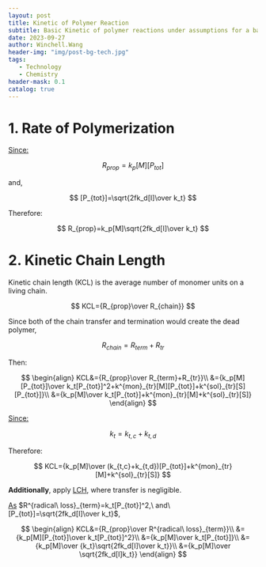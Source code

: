 ```yaml
---
layout: post
title: Kinetic of Polymer Reaction
subtitle: Basic Kinetic of polymer reactions under assumptions for a batch reactor in ideal conditions
date: 2023-09-27
author: Winchell.Wang
header-img: "img/post-bg-tech.jpg"
tags:
   - Technology
   - Chemistry
header-mask: 0.1
catalog: true
---
```


# 1. Rate of Polymerization

[Since:](https://winchellwang.github.io/2023/09/25/polymer_synthesis_basic_mechanism/#2-propagation)

$$
R_{prop}=k_p[M][P_{tot}]
$$

and,

$$
[P_{tot}]=\sqrt{2fk_d[I]\over k_t}
$$

Therefore:

$$
R_{prop}=k_p[M]\sqrt{2fk_d[I]\over k_t}
$$

# 2. Kinetic Chain Length

Kinetic chain length (KCL) is the average number of monomer units on a living chain.

$$
KCL={R_{prop}\over R_{chain}}
$$

Since both of the chain transfer and termination would create the dead polymer,

$$
R_{chain}=R_{term}+R_{tr}
$$

Then:

$$
\begin{align}
KCL&={R_{prop}\over R_{term}+R_{tr}}\\
&={k_p[M][P_{tot}]\over k_t[P_{tot}]^2+k^{mon}_{tr}[M][P_{tot}]+k^{sol}_{tr}[S][P_{tot}]}\\
&={k_p[M]\over k_t[P_{tot}]+k^{mon}_{tr}[M]+k^{sol}_{tr}[S]}
\end{align}
$$

[Since:](https://winchellwang.github.io/2023/09/25/polymer_synthesis_basic_mechanism/#3-termination)

$$
k_t=k_{t,c}+k_{t,d}
$$

Therefore:

$$
KCL={k_p[M]\over (k_{t,c}+k_{t,d})[P_{tot}]+k^{mon}_{tr}[M]+k^{sol}_{tr}[S]}
$$

**Additionally**, apply [LCH](https://winchellwang.github.io/2023/09/25/polymer_synthesis_basic_mechanism/), where transfer is negligible.

[As](https://winchellwang.github.io/2023/09/25/polymer_synthesis_basic_mechanism/#3-termination) $R^{radical\ loss}_{term}=k_t[P_{tot}]^2,\ and\ [P_{tot}]=\sqrt{2fk_d[I]\over k_t}$,

$$
\begin{align}
KCL&={R_{prop}\over R^{radical\ loss}_{term}}\\
&={k_p[M][P_{tot}]\over k_t[P_{tot}]^2}\\
&={k_p[M]\over k_t[P_{tot}]}\\
&={k_p[M]\over {k_t}\sqrt{2fk_d[I]\over k_t}}\\
&={k_p[M]\over \sqrt{2fk_d[I]k_t}}
\end{align}
$$